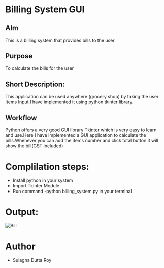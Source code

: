 <h1>Billing System GUI</h1>

<h2>AIm</h2>
<p>This is a billing system that provides bills to the user</p>

<h2>Purpose</h2>
<p>To calculate the bills for the user</p>

<h2>Short Description:</h2>
<p>This application can be used anywhere (grocery shop) by taking the user Items  Input.I have implemented it using python tkinter library.</p>

<h2>Workflow</h2>
<p>Python offers a very good GUI library Tkinter which is very easy to learn and use.Here I have implemented a GUI application to calculate the bills.Whenever you can add the items number and click total button it will show the bill(GST included) </p>

<h1>Complilation steps:</h1>
<ul>
  <li>Install python in your system</li>
  <li>Import Tkinter Module</li>
  <li>Run command -python billing_system.py in your terminal</li>
  
 </ul>


<h1>Output:</h1>

![Bill](https://user-images.githubusercontent.com/72568715/126379915-3f89ee15-1cb0-4b96-8508-a1f5c908db0a.PNG)

<h1>Author</h1>
<ul><li>Sulagna Dutta Roy</li></ul>
